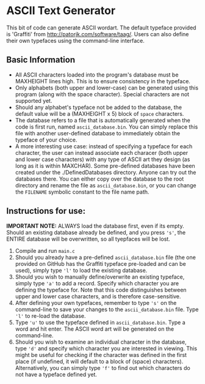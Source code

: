 # ASCII Text Generator
This bit of code can generate ASCII wordart. The default typeface provided is 'Graffiti' from http://patorjk.com/software/taag/. Users can also define their own typefaces using the command-line interface. 

## Basic Information
- All ASCII characters loaded into the program's database must be MAXHEIGHT lines high. This is to ensure consistency in the typeface.
- Only alphabets (both upper and lower-case) can be generated using this program (along with the space character). Special characters are not supported yet.
- Should any alphabet's typeface not be added to the database, the default value will be a (MAXHEIGHT x 5) block of `space` characters.
- The database refers to a file that is automatically generated when the code is first run, named `ascii_database.bin`. You can simply replace this file with another user-defined database to immediately obtain the typeface of your choice. 
- A more interesting use case: instead of specifying a typeface for each character, the user can instead associate each characer (both upper and lower case characters) with any type of ASCII art they design (as long as it is within MAXCHAR). Some pre-defined databases have been created under the ./DefinedDatabases directory. Anyone can try out the databases there. You can either copy over the database to the root directory and rename the file as `ascii_database.bin`, or you can change the `FILENAME` symbolic constant to the file name path. 

## Instructions for use:
**IMPORTANT NOTE:**  ALWAYS load the database first, even if its empty. Should an existing database already be defined, and you press `'s'`, the ENTIRE database will be overwritten, so all tyepfaces will be lost.

1. Compile and run `main.c`
2. Should you already have a pre-defined `ascii_database.bin` file (the one provided on GitHub has the Graffiti typeface pre-loaded and can be used), simply type `'l'` to load the existing database. 
3. Should you wish to manually define/overwrite an existing typeface, simply type `'a'` to add a record. Specify which character you are defining the typeface for. Note that this code distinguishes between upper and lower case characters, and is therefore case-sensitive. 
4. After defining your own typefaces, remember to type `'s'` on the command-line to save your changes to the `ascii_database.bin` file. Type `'l'` to re-load the database. 
5. Type `'u'` to use the typeface defined in `ascii_database.bin`. Type a word and hit enter. The ASCII word art will be generated on the command-line. 
6. Should you wish to examine an individual character in the database, type `'d'` and specify which character you are interested in viewing. This might be useful for checking if the character was defined in the first place (if undefined, it will default to a block of (space) characters). Alternatively, you can simply type `'f'` to find out which characters do not have a typeface defined yet. 
